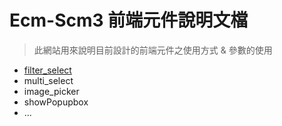 # Ecm-Scm3 前端元件說明文檔

> 此網站用來說明目前設計的前端元件之使用方式 & 參數的使用

- [filter_select](./filter_select.html)
- multi_select
- image_picker
- showPopupbox
- ...
